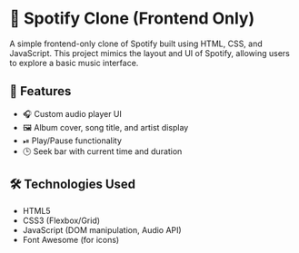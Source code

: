 # 🎵 Spotify Clone (Frontend Only)

A simple frontend-only clone of Spotify built using HTML, CSS, and JavaScript. This project mimics the layout and UI of Spotify, allowing users to explore a basic music interface.


## 🚀 Features

- 🎧 Custom audio player UI
- 🖼 Album cover, song title, and artist display
- ⏯ Play/Pause functionality
- 🕒 Seek bar with current time and duration

## 🛠️ Technologies Used

- HTML5
- CSS3 (Flexbox/Grid)
- JavaScript (DOM manipulation, Audio API)
- Font Awesome (for icons)
